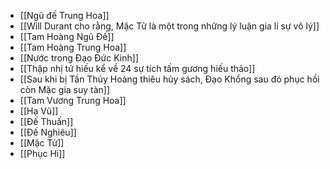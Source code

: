 - [[Ngũ đế Trung Hoa]]
- [[Will Durant cho rằng, Mặc Tử là một trong những lý luận gia lí sự vô lý]]
- [[Tam Hoàng Ngũ Đế]]
- [[Tam Hoàng Trung Hoa]]
- [[Nước trong Đạo Đức Kinh]]
- [[Thập nhị tứ hiếu kể về 24 sự tích tấm gương hiếu thảo]]
- [[Sau khi bị Tần Thủy Hoàng thiêu hủy sách, Đạo Khổng sau đó phục hồi còn Mặc gia suy tàn]]
- [[Tam Vương Trung Hoa]]
- [[Hạ Vũ]]
- [[Đế Thuấn]]
- [[Đế Nghiêu]]
- [[Mặc Tử]]
- [[Phục Hi]]
